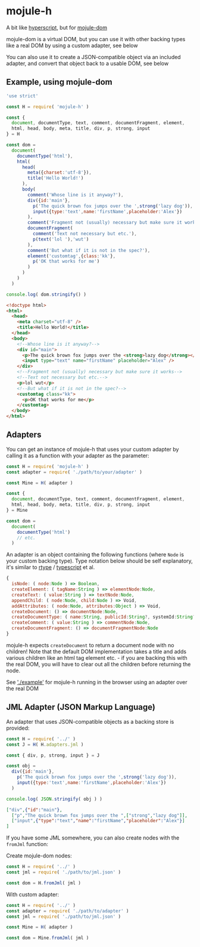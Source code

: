 # mojule-h

A bit like [hyperscript](https://github.com/hyperhype/hyperscript), but for
[mojule-dom](https://github.com/mojule/mojule-dom)

mojule-dom is a virtual DOM, but you can use it with other backing types like a
real DOM by using a custom adapter, see below

You can also use it to create a JSON-compatible object via an included adapter,
and convert that object back to a usable DOM, see below

## Example, using mojule-dom

```javascript
'use strict'

const H = require( 'mojule-h' )

const {
  document, documentType, text, comment, documentFragment, element,
  html, head, body, meta, title, div, p, strong, input
} = H

const dom =
  document(
    documentType('html'),
    html(
      head(
        meta({charset:'utf-8'}),
        title('Hello World!')
      ),
      body(
        comment('Whose line is it anyway?'),
        div({id:'main'},
          p('The quick brown fox jumps over the ',strong('lazy dog')),
          input({type:'text',name:'firstName',placeholder:'Alex'})
        ),
        comment('Fragment not (usually) necessary but make sure it works'),
        documentFragment(
          comment('Text not necessary but etc.'),
          p(text('lol '),'wut')
        ),
        comment('But what if it is not in the spec?'),
        element('customtag',{class:'kk'},
          p('OK that works for me')
        )
      )
    )
  )

console.log( dom.stringify() )
```

```html
<!doctype html>
<html>
  <head>
    <meta charset="utf-8" />
    <title>Hello World!</title>
  </head>
  <body>
    <!--Whose line is it anyway?-->
    <div id="main">
      <p>The quick brown fox jumps over the <strong>lazy dog</strong></p>
      <input type="text" name="firstName" placeholder="Alex" />
    </div>
    <!--Fragment not (usually) necessary but make sure it works-->
    <!--Text not necessary but etc.-->
    <p>lol wut</p>
    <!--But what if it is not in the spec?-->
    <customtag class="kk">
      <p>OK that works for me</p>
    </customtag>
  </body>
</html>
```

## Adapters

You can get an instance of mojule-h that uses your custom adapter by calling it
as a function with your adapter as the parameter:

```javascript
const H = require( 'mojule-h' )
const adapter = require( './path/to/your/adapter' )

const Mine = H( adapter )

const {
  document, documentType, text, comment, documentFragment, element,
  html, head, body, meta, title, div, p, strong, input
} = Mine

const dom =
  document(
    documentType('html')
    // etc.
  )
```

An adapter is an object containing the following functions (where `Node` is your
custom backing type). Type notation below should be self explanatory, it's
similar to [rtype](https://github.com/ericelliott/rtype) /
[typescript](https://github.com/Microsoft/TypeScript) et al.

```javascript
{
  isNode: ( node:Node ) => Boolean,
  createElement: ( tagName:String ) => elementNode:Node,
  createText: ( value:String ) => textNode:Node,
  appendChild: ( node:Node, child:Node ) => Void,
  addAttributes: ( node:Node, attributes:Object ) => Void,
  createDocument: () => documentNode:Node,
  createDocumentType: ( name:String, publicId:String?, systemId:String? ) => documentTypeNode:Node,
  createComment: ( value:String ) => commentNode:Node,
  createDocumentFragment: () => documentFragmentNode:Node
}
```

mojule-h expects `createDocument` to return a document node with no children!
Note that the default DOM implementation takes a title and adds various children
like an html tag element etc. - if you are backing this with the real DOM, you
will have to clear out all the children before returning the node.

See ['./example'](example/) for mojule-h running in the browser using an adapter
over the real DOM

## JML Adapter (JSON Markup Language)

An adapter that uses JSON-compatible objects as a backing store is provided:

```javascript
const H = require( '../' )
const J = H( H.adapters.jml )

const { div, p, strong, input } = J

const obj =
  div({id:'main'},
    p('The quick brown fox jumps over the ',strong('lazy dog')),
    input({type:'text',name:'firstName',placeholder:'Alex'})
  )

console.log( JSON.stringify( obj ) )
```

```json
["div",{"id":"main"},
  ["p","The quick brown fox jumps over the ",["strong","lazy dog"]],
  ["input",{"type":"text","name":"firstName","placeholder":"Alex"}]
]
```

If you have some JML somewhere, you can also create nodes with the `fromJml`
function:

Create mojule-dom nodes:
```javascript
const H = require( '../' )
const jml = require( './path/to/jml.json' )

const dom = H.fromJml( jml )
```

With custom adapter:
```javascript
const H = require( '../' )
const adapter = require( './path/to/adapter' )
const jml = require( './path/to/jml.json' )

const Mine = H( adapter )

const dom = Mine.fromJml( jml )
```
